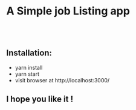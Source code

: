 # A Simple job Listing app
<br><br>
## Installation:
 - yarn install
 - yarn start
 - visit browser at http://localhost:3000/

## I hope you like it ! 